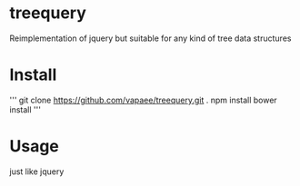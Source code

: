 # treequery
Reimplementation of jquery but suitable for any kind of tree data structures


# Install
'''
git clone https://github.com/vapaee/treequery.git .
npm install
bower install
'''


# Usage
just like jquery